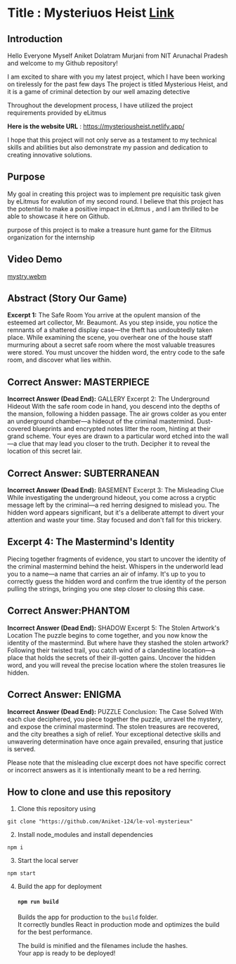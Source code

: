 # Title : Mysteriuos  Heist  [Link](https://mysteriousheist.netlify.app/)

## Introduction
Hello Everyone Myself Aniket Dolatram Murjani from NIT Arunachal Pradesh and welcome to my Github repository!

I am excited to share with you my latest project, which I have been working on tirelessly for the past few days The project is titled Mysterious Heist, and it is a game of criminal detection by our well amazing detective


Throughout the development process, I have utilized the project requirements provided by eLitmus 

**Here is the website URL** : https://mysteriousheist.netlify.app/

I hope that this project will not only serve as a testament to my technical skills and abilities but also demonstrate my passion and dedication to creating innovative solutions.
 
## Purpose 
My goal in creating this project was to implement pre requisitic task given by eLitmus for evalution of my second round. I believe that this project has the potential to make a positive impact in eLitmus , and I am thrilled to be able to showcase it here on Github.

purpose of this project is to make a treasure hunt game for the Elitmus organization for the internship 

## Video Demo 
[mystry.webm](https://github.com/Aniket-124/le-vol-mysterieux/assets/122202971/424590eb-1d32-4dcd-bf4b-812cf2760e61)

## Abstract (Story Our Game)
**Excerpt 1:** The Safe Room
You arrive at the opulent mansion of the esteemed art collector, Mr. Beaumont. As you step inside, you notice the remnants of a shattered display case—the theft has undoubtedly taken place. While examining the scene, you overhear one of the house staff murmuring about a secret safe room where the most valuable treasures were stored. You must uncover the hidden word, the entry code to the safe room, and discover what lies within.

## Correct Answer: MASTERPIECE
**Incorrect Answer (Dead End):** GALLERY
Excerpt 2: The Underground Hideout
With the safe room code in hand, you descend into the depths of the mansion, following a hidden passage. The air grows colder as you enter an underground chamber—a hideout of the criminal mastermind. Dust-covered blueprints and encrypted notes litter the room, hinting at their grand scheme. Your eyes are drawn to a particular word etched into the wall—a clue that may lead you closer to the truth. Decipher it to reveal the location of this secret lair.

## Correct Answer: SUBTERRANEAN
**Incorrect Answer (Dead End):** BASEMENT
Excerpt 3: The Misleading Clue
While investigating the underground hideout, you come across a cryptic message left by the criminal—a red herring designed to mislead you. The hidden word appears significant, but it's a deliberate attempt to divert your attention and waste your time. Stay focused and don't fall for this trickery.

## Excerpt 4: The Mastermind's Identity
Piecing together fragments of evidence, you start to uncover the identity of the criminal mastermind behind the heist. Whispers in the underworld lead you to a name—a name that carries an air of infamy. It's up to you to correctly guess the hidden word and confirm the true identity of the person pulling the strings, bringing you one step closer to closing this case.

## Correct Answer:PHANTOM
**Incorrect Answer (Dead End):** SHADOW
Excerpt 5: The Stolen Artwork's Location
The puzzle begins to come together, and you now know the identity of the mastermind. But where have they stashed the stolen artwork? Following their twisted trail, you catch wind of a clandestine location—a place that holds the secrets of their ill-gotten gains. Uncover the hidden word, and you will reveal the precise location where the stolen treasures lie hidden.

## Correct Answer: ENIGMA
**Incorrect Answer (Dead End):** PUZZLE
Conclusion: The Case Solved
With each clue deciphered, you piece together the puzzle, unravel the mystery, and expose the criminal mastermind. The stolen treasures are recovered, and the city breathes a sigh of relief. Your exceptional detective skills and unwavering determination have once again prevailed, ensuring that justice is served.

Please note that the misleading clue excerpt does not have specific correct or incorrect answers as it is intentionally meant to be a red herring.


## How to clone and use this repository 

1. Clone this repository using 

```
git clone "https://github.com/Aniket-124/le-vol-mysterieux" 
```

2. Install node_modules and install dependencies

```
npm i  
```

3. Start the local server 
``` 
npm start  
```

4. Build the app for deployment 

    #### `npm run build`

    Builds the app for production to the `build` folder.\
    It correctly bundles React in production mode and optimizes the build for the best performance.

    The build is minified and the filenames include the hashes.\
    Your app is ready to be deployed!

